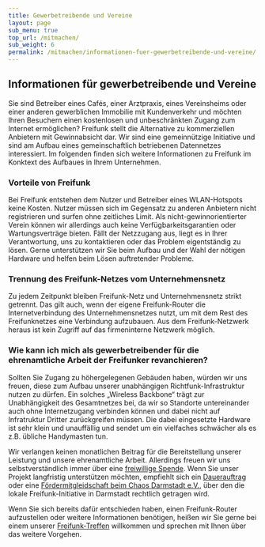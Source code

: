 ```yaml
---
title: Gewerbetreibende und Vereine
layout: page
sub_menu: true
top_url: /mitmachen/
sub_weight: 6
permalink: /mitmachen/informationen-fuer-gewerbetreibende-und-vereine/
---
```


## Informationen für gewerbetreibende und Vereine

Sie sind Betreiber eines Cafés, einer Arztpraxis, eines Vereinsheims oder einer anderen gewerblichen Immobilie mit Kundenverkehr und möchten Ihren Besuchern einen kostenlosen und unbeschränkten Zugang zum Internet ermöglichen? Freifunk stellt die Alternative zu kommerziellen Anbietern mit Gewinnabsicht dar. Wir sind eine gemeinnützige Initiative und sind am Aufbau eines gemeinschaftlich betriebenen Datennetzes interessiert. Im folgenden finden sich weitere Informationen zu Freifunk im Konktext des Aufbaues in Ihrem Unternehmen.

### Vorteile von Freifunk
Bei Freifunk entstehen dem Nutzer und Betreiber eines WLAN-Hotspots keine Kosten. Nutzer müssen sich im Gegensatz zu anderen Anbietern nicht registrieren und surfen ohne zeitliches Limit. Als nicht-gewinnorientierter Verein können wir allerdings auch keine Verfügbarkeitsgarantien oder Wartungsverträge bieten. Fällt der Netzzugang aus, liegt es in Ihrer Verantwortung, uns zu kontaktieren oder das Problem eigentständig zu lösen. Gerne unterstützen wir Sie beim Aufbau und der Wahl der nötigen Hardware und helfen beim Lösen auftretender Probleme.

### Trennung des Freifunk-Netzes vom Unternehmensnetz
Zu jedem Zeitpunkt bleiben Freifunk-Netz und Unternehmensnetz strikt getrennt. Das gilt auch, wenn der eigene Freifunk-Router die Internetverbindung des Unternehmensnetzes nutzt, um mit dem Rest des Freifunknetzes eine Verbindung aufzubauen. Aus dem Freifunk-Netzwerk heraus ist kein Zugriff auf das firmeninterne Netzwerk möglich.

### Wie kann ich mich als gewerbetreibender für die ehrenamtliche Arbeit der Freifunker revanchieren?
Sollten Sie Zugang zu höhergelegenen Gebäuden haben, würden wir uns freuen, diese zum Aufbau unserer unabhängigen Richtfunk-Infrastruktur nutzen zu dürfen. Ein solches &bdquo;Wireless Backbone&ldquo; trägt zur Unabhängigkeit des Gesamtnetzes bei, da wir so Standorte untereinander auch ohne Internetzugang verbinden können und dabei nicht auf Infratruktur Dritter zurückgreifen müssen. Die dabei eingesetzte Hardware ist sehr klein und unauffällig und sendet um ein vielfaches schwächer als es z.B. übliche Handymasten tun.

Wir verlangen keinen monatlichen Beitrag für die Bereitstellung unserer Leistung und unsere ehrenamtliche Arbeit. Allerdings freuen wir uns selbstverständlich immer über eine [freiwillige Spende](/mitmachen/spenden/). Wenn Sie unser Projekt langfristig unterstützen möchten, empfiehlt sich ein [Dauerauftrag](/mitmachen/spenden/#spendenformular) oder eine [Fördermitgleidschaft beim Chaos Darmstadt e.V.](https://www.chaos-darmstadt.de/downloads/Antrag-F%C3%B6rdermitgliedschaft-juristische-Person.pdf), über den die lokale Freifunk-Initiative in Darmstadt rechtlich getragen wird.

Wenn Sie sich bereits dafür entschieden haben, einen Freifunk-Router aufzustellen oder weitere Informationen benötigen, heißen wir Sie gerne bei einem unserer [Freifunk-Treffen](/kontakt/) willkommen und sprechen mit Ihnen über das weitere Vorgehen.
